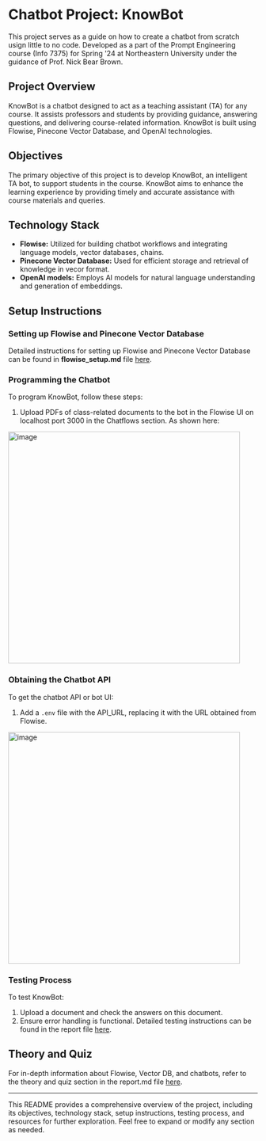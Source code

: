 # Chatbot Project: KnowBot

This project serves as a guide on how to create a chatbot from scratch usign little to no code. Developed as a part of the Prompt Engineering course (Info 7375) for Spring '24 at Northeastern University under the guidance of Prof. Nick Bear Brown.

## Project Overview

KnowBot is a chatbot designed to act as a teaching assistant (TA) for any course. It assists professors and students by providing guidance, answering questions, and delivering course-related information. KnowBot is built using Flowise, Pinecone Vector Database, and OpenAI technologies.

## Objectives

The primary objective of this project is to develop KnowBot, an intelligent TA bot, to support students in the course. KnowBot aims to enhance the learning experience by providing timely and accurate assistance with course materials and queries.

## Technology Stack

- **Flowise:** Utilized for building chatbot workflows and integrating language models, vector databases, chains.
- **Pinecone Vector Database:** Used for efficient storage and retrieval of knowledge in vecor format.
- **OpenAI models:** Employs AI models for natural language understanding and generation of embeddings.

## Setup Instructions

### Setting up Flowise and Pinecone Vector Database

Detailed instructions for setting up Flowise and Pinecone Vector Database can be found in **flowise_setup.md** file [here](chatflows/flowise_setup.md).

### Programming the Chatbot

To program KnowBot, follow these steps:
1. Upload PDFs of class-related documents to the bot in the Flowise UI on localhost port 3000 in the Chatflows section. As shown here:
<img width="468" alt="image" src="https://github.com/Harsha-Bhargav/prompt-engineering-project/assets/123515723/2b91471a-ff14-47f8-a8fc-da9eb4e37903">


### Obtaining the Chatbot API

To get the chatbot API or bot UI:
1. Add a `.env` file with the API_URL, replacing it with the URL obtained from Flowise.

<img width="468" alt="image" src="https://github.com/Harsha-Bhargav/prompt-engineering-project/assets/123515723/0853fb8b-0b08-4497-98a3-c6f87042033a">

### Testing Process

To test KnowBot:
1. Upload a document and check the answers on this document.
2. Ensure error handling is functional.
Detailed testing instructions can be found in the report file [here](https://github.com/Harsha-Bhargav/prompt-engineering-project/blob/main/Report.md).


## Theory and Quiz

For in-depth information about Flowise, Vector DB, and chatbots, refer to the theory and quiz section in the report.md file [here](https://github.com/Harsha-Bhargav/prompt-engineering-project/blob/main/Report.md#quiz-questions).

---

This README provides a comprehensive overview of the project, including its objectives, technology stack, setup instructions, testing process, and resources for further exploration. Feel free to expand or modify any section as needed.
